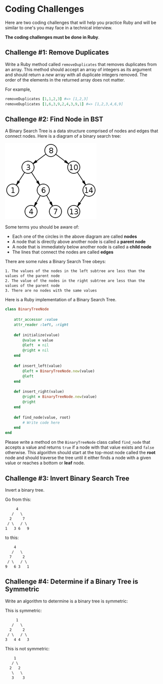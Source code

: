 # Coding Challenges 

Here are two coding challenges that will help you practice Ruby and will be similar to one's you may face in a technical interview. 

**The coding challenges must be done in Ruby**.

## Challenge #1: Remove Duplicates

Write a Ruby method called `removeDuplicates` that removes duplicates from an array. This method should accept an array of integers as its argument and should return a *new* array with all duplicate integers removed. The order of the elements in the returned array does not matter.

For example, 

```ruby
removeDuplicates [1,1,2,3] #=> [1,2,3]
removeDuplicates [1,6,3,9,2,4,3,9,1] #=> [1,2,3,4,6,9]
```

## Challenge #2: Find Node in BST

A Binary Search Tree is a data structure comprised of nodes and edges that connect nodes. Here is a diagram of a binary search tree:

![binary search tree](bst.png)

Some terms you should be aware of: 

* Each one of the circles in the above diagram are called **nodes**
* A node that is directly above another node is called a **parent node**
* A node that is immediately below another node is called a **child node**
* The lines that connect the nodes are called **edges**

There are some rules a Binary Search Tree obeys:

    1. The values of the nodes in the left subtree are less than the values of the parent node
    2. The value of the nodes in the right subtree are less than the values of the parent node
    3. There are no nodes with the same values

Here is a Ruby implementation of a Binary Search Tree.

```ruby
class BinaryTreeNode
	
	attr_accessor :value
	attr_reader :left, :right

	def initialize(value)
		@value = value
		@left  = nil
		@right = nil
	end

	def insert_left(value)
		@left = BinaryTreeNode.new(value)
		@left
	end

	def insert_right(value)
		@right = BinaryTreeNode.new(value)
		@right
	end

	def find_node(value, root)
		# Write code here
	end
end
```

Please write a method on the `BinaryTreeNode` class called `find_node` that accepts a value and returns `true` if a node with that value exists and `false` otherwise. This algorithm should start at the top-most node called the **root** node and should traverse the tree until it either finds a node with a given value or reaches a bottom or **leaf** node.

## Challenge #3: Invert Binary Search Tree

Invert a binary tree. 

Go from this: 

```
     4
   /   \
  2     7
 / \   / \
1   3 6   9
```

to this: 

```
    4
   /   \
  7     2
 / \   / \
9   6 3   1
```

## Challenge #4: Determine if a Binary Tree is Symmetric 

Write an algorithm to determine is a binary tree is symmetric: 

This is symmetric:

```
     1
   /   \
  2     2
 / \   / \
3   4 4   3
```

This is not symmetric: 

```
    1
   / \
  2   2
   \   \
   3    3
```
